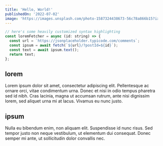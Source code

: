 ```yaml
---
title: 'Hello, World!'
publishedOn: '2022-07-02'
image: 'https://images.unsplash.com/photo-1587324438673-56c78a866b15?ixlib=rb-1.2.1&ixid=MnwxMjA3fDB8MHxwaG90by1wYWdlfHx8fGVufDB8fHx8&auto=format&fit=crop&w=1480&q=80'
---
```


```js
// here's some heavily customized syntax highlighting
const loremFetcher = async (id: string) => {
  const url = `https://jsonplaceholder.typicode.com/comments`;
  const ipsum = await fetch(`${url}/?postId=${id}`);
  const text = await ipsum.text();
  return text;
};
```

## lorem

Lorem ipsum dolor sit amet, consectetur adipiscing elit. Pellentesque ac ornare orci, vitae condimentum urna. Donec et nisi in odio tempus pharetra sed id nibh. Cras lacinia, magna ut accumsan rutrum, ante nisi dignissim lorem, sed aliquet urna mi at lacus. Vivamus eu nunc justo.

## ipsum

Nulla eu bibendum enim, non aliquam elit. Suspendisse id nunc risus. Sed tempor justo non neque vestibulum, ut elementum dui consequat. Donec semper mi ante, ut sollicitudin dolor convallis nec.
